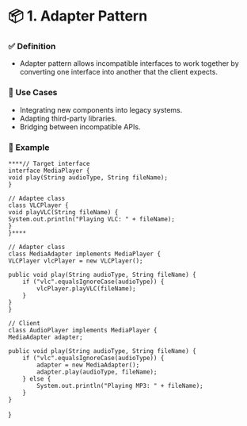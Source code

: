 # 📦 1. Adapter Pattern

### ✅ Definition
- Adapter pattern allows incompatible interfaces to work together by converting one interface into another that the client expects.

### 🔧 Use Cases
- Integrating new components into legacy systems.  
- Adapting third-party libraries.  
- Bridging between incompatible APIs.  

### 📄 Example
    ****// Target interface
    interface MediaPlayer {
    void play(String audioType, String fileName);
    }
    
    // Adaptee class
    class VLCPlayer {
    void playVLC(String fileName) {
    System.out.println("Playing VLC: " + fileName);
    }
    }****

    // Adapter class
    class MediaAdapter implements MediaPlayer {
    VLCPlayer vlcPlayer = new VLCPlayer();

    public void play(String audioType, String fileName) {
        if ("vlc".equalsIgnoreCase(audioType)) {
            vlcPlayer.playVLC(fileName);
        }
    }
    }

    // Client
    class AudioPlayer implements MediaPlayer {
    MediaAdapter adapter;

    public void play(String audioType, String fileName) {
        if ("vlc".equalsIgnoreCase(audioType)) {
            adapter = new MediaAdapter();
            adapter.play(audioType, fileName);
        } else {
            System.out.println("Playing MP3: " + fileName);
        }
    }
}
